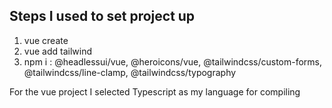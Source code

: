 ## Steps I used to set project up

1. vue create <app-name>
2. vue add tailwind
3. npm i :
   @headlessui/vue,
   @heroicons/vue,
   @tailwindcss/custom-forms,
   @tailwindcss/line-clamp,
   @tailwindcss/typography
   
For the vue project I selected Typescript as my language for compiling
